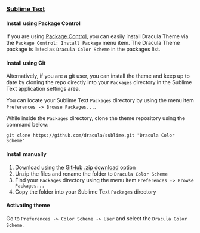 ### [Sublime Text](https://www.sublimetext.com/)

#### Install using Package Control

If you are using [Package Control](http://wbond.net/sublime_packages/package_control), you can easily install Dracula Theme via the `Package Control: Install Package` menu item. The Dracula Theme package is listed as `Dracula Color Scheme` in the packages list.

#### Install using Git

Alternatively, if you are a git user, you can install the theme and keep up to date by cloning the repo directly into your `Packages` directory in the Sublime Text application settings area.

You can locate your Sublime Text `Packages` directory by using the menu item `Preferences -> Browse Packages...`.

While inside the `Packages` directory, clone the theme repository using the command below:

    git clone https://github.com/dracula/sublime.git "Dracula Color Scheme"

#### Install manually

1.  Download using the [GitHub .zip download](https://github.com/dracula/sublime/archive/master.zip) option
2.  Unzip the files and rename the folder to `Dracula Color Scheme`
3.  Find your `Packages` directory using the menu item `Preferences -> Browse Packages...`
4.  Copy the folder into your Sublime Text `Packages` directory

#### Activating theme

Go to `Preferences -> Color Scheme -> User` and select the `Dracula Color Scheme`.
